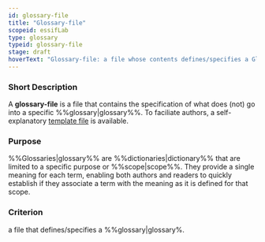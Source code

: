 ```yaml
---
id: glossary-file
title: "Glossary-file"
scopeid: essifLab
type: glossary
typeid: glossary-file
stage: draft
hoverText: "Glossary-file: a file whose contents defines/specifies a Glossary."
---
```


### Short Description
A **glossary-file** is a file that contains the specification of what does (not) go into a specific %%glossary|glossary%%. To faciliate authors, a self-explanatory [template file](/terminology-engine-v1-templates/glossary-file.md) is available.

### Purpose
%%Glossaries|glossary%% are %%dictionaries|dictionary%% that are limited to a specific purpose or %%scope|scope%%. They provide a single meaning for each term, enabling both authors and readers to quickly establish if they associate a term with the meaning as it is defined for that scope. 

### Criterion
a file that defines/specifies a %%glossary|glossary%.
